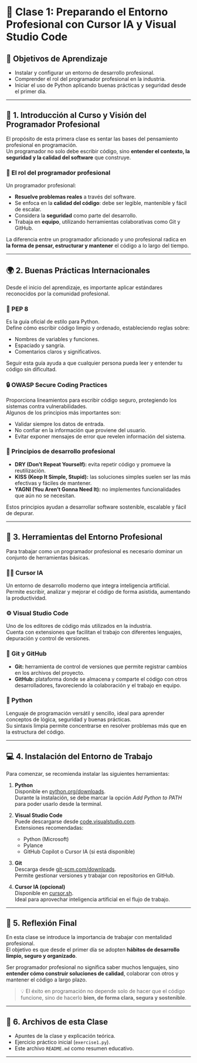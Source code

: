 # 🧠 Clase 1: Preparando el Entorno Profesional con Cursor IA y Visual Studio Code

## 🎯 Objetivos de Aprendizaje

- Instalar y configurar un entorno de desarrollo profesional.  
- Comprender el rol del programador profesional en la industria.  
- Iniciar el uso de Python aplicando buenas prácticas y seguridad desde el primer día.

---

## 🧩 1. Introducción al Curso y Visión del Programador Profesional

El propósito de esta primera clase es sentar las bases del pensamiento profesional en programación.  
Un programador no solo debe escribir código, sino **entender el contexto, la seguridad y la calidad del software** que construye.

### 💼 El rol del programador profesional

Un programador profesional:
- **Resuelve problemas reales** a través del software.  
- Se enfoca en la **calidad del código**: debe ser legible, mantenible y fácil de escalar.  
- Considera la **seguridad** como parte del desarrollo.  
- Trabaja en **equipo**, utilizando herramientas colaborativas como Git y GitHub.

La diferencia entre un programador aficionado y uno profesional radica en **la forma de pensar, estructurar y mantener** el código a lo largo del tiempo.

---

## 🌍 2. Buenas Prácticas Internacionales

Desde el inicio del aprendizaje, es importante aplicar estándares reconocidos por la comunidad profesional.

### 📜 PEP 8
Es la guía oficial de estilo para Python.  
Define cómo escribir código limpio y ordenado, estableciendo reglas sobre:
- Nombres de variables y funciones.
- Espaciado y sangría.
- Comentarios claros y significativos.

Seguir esta guía ayuda a que cualquier persona pueda leer y entender tu código sin dificultad.

### 🔒 OWASP Secure Coding Practices
Proporciona lineamientos para escribir código seguro, protegiendo los sistemas contra vulnerabilidades.  
Algunos de los principios más importantes son:
- Validar siempre los datos de entrada.  
- No confiar en la información que proviene del usuario.  
- Evitar exponer mensajes de error que revelen información del sistema.  

### 🧱 Principios de desarrollo profesional
- **DRY (Don’t Repeat Yourself):** evita repetir código y promueve la reutilización.  
- **KISS (Keep It Simple, Stupid):** las soluciones simples suelen ser las más efectivas y fáciles de mantener.  
- **YAGNI (You Aren’t Gonna Need It):** no implementes funcionalidades que aún no se necesitan.

Estos principios ayudan a desarrollar software sostenible, escalable y fácil de depurar.

---

## 🧰 3. Herramientas del Entorno Profesional

Para trabajar como un programador profesional es necesario dominar un conjunto de herramientas básicas.

### 🧑‍💻 Cursor IA
Un entorno de desarrollo moderno que integra inteligencia artificial.  
Permite escribir, analizar y mejorar el código de forma asistida, aumentando la productividad.

### ⚙️ Visual Studio Code
Uno de los editores de código más utilizados en la industria.  
Cuenta con extensiones que facilitan el trabajo con diferentes lenguajes, depuración y control de versiones.

### 🔄 Git y GitHub
- **Git:** herramienta de control de versiones que permite registrar cambios en los archivos del proyecto.  
- **GitHub:** plataforma donde se almacena y comparte el código con otros desarrolladores, favoreciendo la colaboración y el trabajo en equipo.

### 🐍 Python
Lenguaje de programación versátil y sencillo, ideal para aprender conceptos de lógica, seguridad y buenas prácticas.  
Su sintaxis limpia permite concentrarse en resolver problemas más que en la estructura del código.

---

## 💻 4. Instalación del Entorno de Trabajo

Para comenzar, se recomienda instalar las siguientes herramientas:

1. **Python**  
   Disponible en [python.org/downloads](https://www.python.org/downloads).  
   Durante la instalación, se debe marcar la opción *Add Python to PATH* para poder usarlo desde la terminal.

2. **Visual Studio Code**  
   Puede descargarse desde [code.visualstudio.com](https://code.visualstudio.com).  
   Extensiones recomendadas:
   - Python (Microsoft)
   - Pylance
   - GitHub Copilot o Cursor IA (si está disponible)

3. **Git**  
   Descarga desde [git-scm.com/downloads](https://git-scm.com/downloads).  
   Permite gestionar versiones y trabajar con repositorios en GitHub.

4. **Cursor IA (opcional)**  
   Disponible en [cursor.sh](https://cursor.sh).  
   Ideal para aprovechar inteligencia artificial en el flujo de trabajo.

---

## 🧾 5. Reflexión Final

En esta clase se introduce la importancia de trabajar con mentalidad profesional.  
El objetivo es que desde el primer día se adopten **hábitos de desarrollo limpio, seguro y organizado**.  

Ser programador profesional no significa saber muchos lenguajes, sino **entender cómo construir soluciones de calidad**, colaborar con otros y mantener el código a largo plazo.

> 💡 El éxito en programación no depende solo de hacer que el código funcione, sino de hacerlo **bien, de forma clara, segura y sostenible**.

---

## 🧩 6. Archivos de esta Clase

- Apuntes de la clase y explicación teórica.  
- Ejercicio práctico inicial (`exercise1.py`).  
- Este archivo `README.md` como resumen educativo.

---